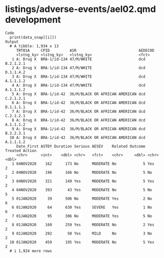 # listings/adverse-events/ael02.qmd development

    Code
      print(data_snap[[i]])
    Output
      # A tibble: 1,934 x 13
         TRT01A     CPID         ASR                            AEDECOD      
         <lstng_ky> <lstng_ky>   <lstng_ky>                     <fct>        
       1 A: Drug X  BRA-1/id-134 47/M/WHITE                     dcd B.2.1.2.1
       2 A: Drug X  BRA-1/id-134 47/M/WHITE                     dcd D.1.1.4.2
       3 A: Drug X  BRA-1/id-134 47/M/WHITE                     dcd A.1.1.1.2
       4 A: Drug X  BRA-1/id-134 47/M/WHITE                     dcd A.1.1.1.2
       5 A: Drug X  BRA-1/id-42  36/M/BLACK OR AFRICAN AMERICAN dcd C.2.1.2.1
       6 A: Drug X  BRA-1/id-42  36/M/BLACK OR AFRICAN AMERICAN dcd D.1.1.1.1
       7 A: Drug X  BRA-1/id-42  36/M/BLACK OR AFRICAN AMERICAN dcd C.2.1.2.1
       8 A: Drug X  BRA-1/id-42  36/M/BLACK OR AFRICAN AMERICAN dcd A.1.1.1.2
       9 A: Drug X  BRA-1/id-42  36/M/BLACK OR AFRICAN AMERICAN dcd B.2.2.3.1
      10 A: Drug X  BRA-1/id-42  36/M/BLACK OR AFRICAN AMERICAN dcd A.1.1.1.2
         Date_First ASTDY Duration Serious AESEV    Related Outcome Treated Action
         <chr>      <int>    <dbl> <chr>   <fct>    <chr>     <dbl> <chr>    <dbl>
       1 04NOV2020    162      173 No      MODERATE No            5 Yes          2
       2 04NOV2020    196      166 No      MODERATE No            5 No           2
       3 04NOV2020    321      149 Yes     MODERATE No            5 Yes          2
       4 04NOV2020    393       43 Yes     MODERATE No            5 No           5
       5 01JAN2020     39      506 No      MODERATE Yes           2 No           6
       6 01JAN2020     64      630 Yes     SEVERE   Yes           1 No           6
       7 01JAN2020     95      306 No      MODERATE Yes           5 No           2
       8 01JAN2020    160      259 Yes     MODERATE No            2 Yes          2
       9 01JAN2020    292       50 Yes     MILD     No            3 No           2
      10 01JAN2020    459      195 Yes     MODERATE No            5 Yes          2
      # i 1,924 more rows

